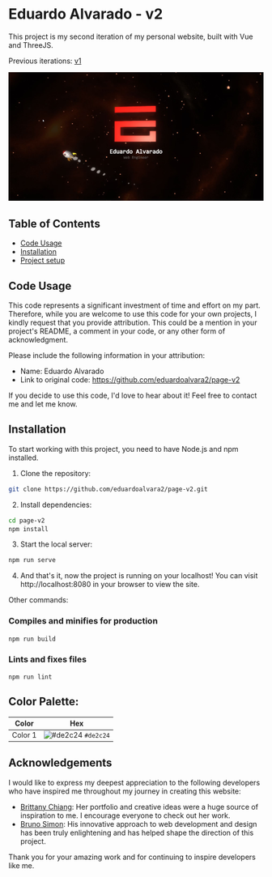 # Eduardo Alvarado - v2

This project is my second iteration of my personal website, built with Vue and ThreeJS. 

Previous iterations: [v1](https://github.com/eduardoalvara2/page-v1)

![Screenshot](./readme-screenshot.jpg)

## Table of Contents
- [Code Usage](#code-usage)
- [Installation](#installation)
- [Project setup](#project-setup)


## Code Usage

This code represents a significant investment of time and effort on my part. Therefore, while you are welcome to use this code for your own projects, I kindly request that you provide attribution. This could be a mention in your project's README, a comment in your code, or any other form of acknowledgment.

Please include the following information in your attribution:

- Name: Eduardo Alvarado
- Link to original code: https://github.com/eduardoalvara2/page-v2

If you decide to use this code, I'd love to hear about it! Feel free to contact me and let me know.

## Installation

To start working with this project, you need to have Node.js and npm installed.

1. Clone the repository:
```bash
git clone https://github.com/eduardoalvara2/page-v2.git
```

2. Install dependencies:
```bash
cd page-v2
npm install
```

3. Start the local server:
```bash
npm run serve
```

4. And that's it, now the project is running on your localhost! You can visit http://localhost:8080 in your browser to view the site.

Other commands:

### Compiles and minifies for production
```
npm run build
```

### Lints and fixes files
```
npm run lint
```

## Color Palette:

| Color          | Hex                                                                |
| -------------- | ------------------------------------------------------------------ |
| Color 1           | ![#de2c24](https://via.placeholder.com/10/de2c24?text=+) `#de2c24` |

## 


## Acknowledgements

I would like to express my deepest appreciation to the following developers who have inspired me throughout my journey in creating this website:

- [Brittany Chiang](https://brittanychiang.com): Her portfolio and creative ideas were a huge source of inspiration to me. I encourage everyone to check out her work.
- [Bruno Simon](https://bruno-simon.com): His innovative approach to web development and design has been truly enlightening and has helped shape the direction of this project.

Thank you for your amazing work and for continuing to inspire developers like me.
